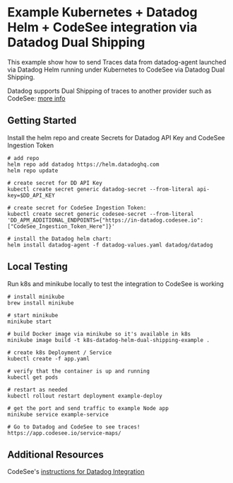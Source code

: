 # Example Kubernetes + Datadog Helm + CodeSee integration via Datadog Dual Shipping

This example show how to send Traces data from datadog-agent launched via Datadog Helm running under Kubernetes to CodeSee via Datadog Dual Shipping.

Datadog supports Dual Shipping of traces to another provider such as CodeSee: [more info](https://docs.datadoghq.com/agent/configuration/dual-shipping/#dual-shipping-in-kubernetes)

## Getting Started

Install the helm repo and create Secrets for Datadog API Key and CodeSee Ingestion Token

```shell
# add repo
helm repo add datadog https://helm.datadoghq.com
helm repo update

# create secret for DD API Key
kubectl create secret generic datadog-secret --from-literal api-key=$DD_API_KEY

# create secret for CodeSee Ingestion Token:
kubectl create secret generic codesee-secret --from-literal 'DD_APM_ADDITIONAL_ENDPOINTS={"https://in-datadog.codesee.io": ["CodeSee_Ingestion_Token_Here"]}'

# install the Datadog helm chart:
helm install datadog-agent -f datadog-values.yaml datadog/datadog
```

## Local Testing

Run k8s and minikube locally to test the integration to CodeSee is working

```shell
# install minikube
brew install minikube

# start minikube
minikube start

# build Docker image via minikube so it's available in k8s
minikube image build -t k8s-datadog-helm-dual-shipping-example .

# create k8s Deployment / Service
kubectl create -f app.yaml

# verify that the container is up and running
kubectl get pods

# restart as needed
kubectl rollout restart deployment example-deploy

# get the port and send traffic to example Node app
minikube service example-service

# Go to Datadog and CodeSee to see traces!
https://app.codesee.io/service-maps/
```

## Additional Resources

CodeSee's [instructions for Datadog Integration](https://docs.codesee.io/docs/integration-with-datadog)
